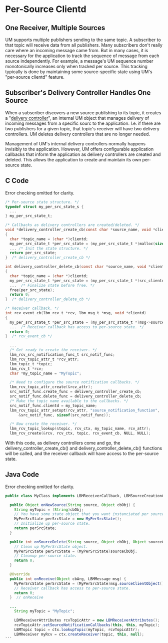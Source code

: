 # Per-Source Clientd

<!-- mdtoc-start -->
<!-- TOC created by '/home/sford/bin/mdtoc.pl wiki/UM-in-the-Cloud-Notes.md' (see https://github.com/fordsfords/mdtoc) -->
<!-- mdtoc-end -->

## One Receiver, Multiple Sources

UM supports multiple publishers sending to the same topic.
A subscriber to that topic will receive data from all publishers.
Many subscribers don't really care where an incoming message came from.
But in many cases, it is necessary for the application to track the
sequence of message from each source independently.
For example, a message's UM sequence number monotonically
increases only when tracked per source.
This tracking typically is done by maintaining some source-specific state
using UM's "per-source clientd" feature.

## Subscriber's Delivery Controller Handles One Source

When a subscriber discovers a new source publishing to its topic,
it creates a
"[delivery controller](https://ultramessaging.github.io/currdoc/doc/Design/architecture.html#deliverycontroller)",
an internal UM object that manages delivery of incoming messages from a
specific sourc to the application.
I.e. if there are two publishers for a given topic, that topic's receiver
will have two delivery controllers.
UM deletes delivery controllers that are no longer needed.

Management of UM's internal delivery controllers normally happens
invisibly to the application.
However, UM offers configurable application callbacks that inform the
application as delivery controllers are created and deleted.
This allows the application to create and maintain its own
per-source state.

## C Code
Error checking omitted for clarity.

````C
/* Per-source state structure. */
typedef struct my_per_src_state_s {
  ...
} my_per_src_state_t;

/* Callbacks as delivery controllers are created/deleted. */
void *delivery_controller_create_cb(const char *source_name, void *clientd)
{
  char *topic_name = (char *)clientd;
  my_per_src_state_t *per_src_state = (my_per_src_state_t *)malloc(sizeof(my_per_src_state_t));
  ... /* Init the state structure. */
  return per_src_state;
}  /* delivery_controller_create_cb */

int delivery_controller_delete_cb(const char *source_name, void *clientd, void *src_clientd)
{
  char *topic_name = (char *)clientd;
  my_per_src_state_t *per_src_state = (my_per_src_state_t *)src_clientd;
  ...  /* Finalize state before free. */
  free(per_src_state);
  return 0;
}  /* delivery_controller_delete_cb */

/* Receiver callback. */
int rcv_event_cb(lbm_rcv_t *rcv, lbm_msg_t *msg, void *clientd)
{
  my_per_src_state_t *per_src_state = (my_per_src_state_t *)msg->source_clientd;
  ...  /* Receiver callback has access to per-source state. */
  return 0;
}  /* rcv_event_cb */

  ...
  /* Get ready to create the receiver. */
  lbm_rcv_src_notification_func_t src_notif_func;
  lbm_rcv_topic_attr_t *rcv_attr;
  lbm_topic_t *topic;
  lbm_rcv_t *rcv;
  char *my_topic_name = "MyTopic";

  /* Need to configure the source notification callbacks. */
  lbm_rcv_topic_attr_create(&rcv_attr);
  src_notif_func.create_func = delivery_controller_create_cb;
  src_notif_func.delete_func = delivery_controller_delete_cb;
  /* Make the topic name available to the callbacks. */
  src_notif_func.clientd = my_topic_name;
  lbm_rcv_topic_attr_setopt(rcv_attr, "source_notification_function",
      &src_notif_func, sizeof(src_notif_func));

  /* Now create the receiver. */
  lbm_rcv_topic_lookup(&topic, rcv_ctx, my_topic_name, rcv_attr);
  lbm_rcv_create(&rcv, rcv_ctx, topic, rcv_event_cb, NULL, NULL);
````

With this code, as delivery controllers come and go, the
delivery_controller_create_cb() and delivery_controller_delete_cb() functions
will be called, and the receiver callback will have access to the per-source
state.

## Java Code
Error checking omitted for clarity.

````Java
public class MyClass implements LBMReceiverCallback, LBMSourceCreationCallback, LBMSourceDeletionCallback {

  public Object onNewSource(String source, Object cbObj) {
    String myTopic = (String)cbObj;
    // You have some state object that you want instanciated per source.
    MyPerSrcState perSrcState = new MyPerSrcState();
    // Initialize up per-source state.
    return perSrcState;
  }

  public int onSourceDelete(String source, Object cbObj, Object sourceCbObj) {
    // Clean up MyPerSrcState object.
    MyPerSrcState perSrcState = (MyPerSrcState)sourceCbObj;
    // Cleanup per-source state.
    return 0;
  }

  @Override
  public int onReceive(Object cbArg, LBMMessage msg) {
    MyPerSrcState perSrcState = (MyPerSrcState)msg.sourceClientObject();
    // Receiver callback has access to per-source state.
    return 0;
  }  // onReceive

  ...
    String myTopic = "MyTopic";

    LBMReceiverAttributes rcvTopicAttr = new LBMReceiverAttributes();
    rcvTopicAttr.setSourceNotificationCallbacks(this, this, myTopic);
    LBMTopic topic = ctx.lookupTopic(myTopic, rcvTopicAttr);
    LBMReceiver myRcv = ctx.createReceiver(topic, this, null);
```
